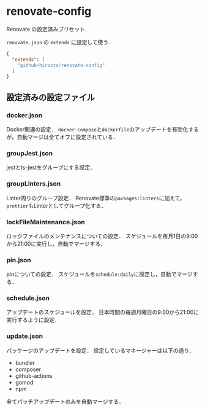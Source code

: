 # renovate-config

Renovate の設定済みプリセット.

`renovate.json` の `extends` に設定して使う.

```json
{
  "extends": [
    "github>hiroxto/renovate-config"
  ]
}
```

## 設定済みの設定ファイル

### docker.json

Docker関連の設定．
`docker-compose`と`dockerfile`のアップデートを有効化するが，自動マージは全てオフに設定されている．

### groupJest.json

jestとts-jestをグループにする設定．

### groupLinters.json

Linter周りのグループ設定．
Renovate標準の`packages:linters`に加えて，`prettier`もLinterとしてグループ化する．

### lockFileMaintenance.json

ロックファイルのメンテナンスについての設定．
スケジュールを毎月1日の9:00から21:00に実行し，自動でマージする．

### pin.json

pinについての設定．
スケジュールを`schedule:daily`に設定し，自動でマージする．

### schedule.json

アップデートのスケジュールを設定．
日本時間の毎週月曜日の9:00から21:00に実行するように設定．

### update.json

パッケージのアップデートを設定．
設定しているマネージャーは以下の通り．

- bundler
- composer
- github-actions
- gomod
- npm

全てパッチアップデートのみを自動マージする．

